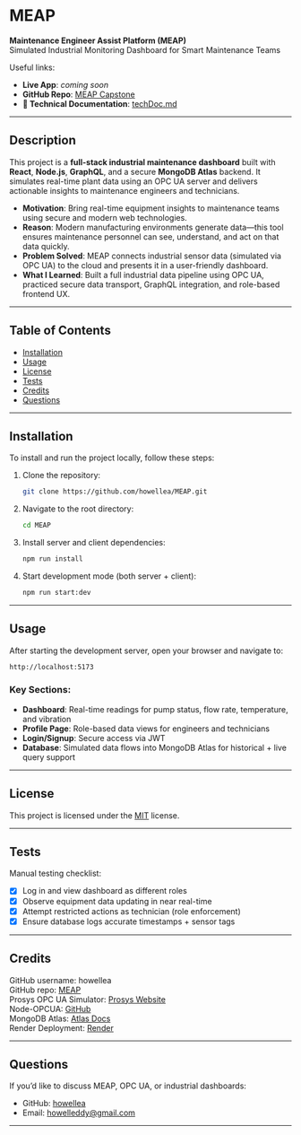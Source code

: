 # MEAP

**Maintenance Engineer Assist Platform (MEAP)**  
Simulated Industrial Monitoring Dashboard for Smart Maintenance Teams

Useful links:  
- **Live App**: _coming soon_  
- **GitHub Repo**: [MEAP Capstone](https://github.com/howellea/MEAP)  
- **📄 Technical Documentation**: [techDoc.md](../../Documents/techDoc.md)

---

## Description

This project is a **full-stack industrial maintenance dashboard** built with **React**, **Node.js**, **GraphQL**, and a secure **MongoDB Atlas** backend. It simulates real-time plant data using an OPC UA server and delivers actionable insights to maintenance engineers and technicians.

- **Motivation**: Bring real-time equipment insights to maintenance teams using secure and modern web technologies.  
- **Reason**: Modern manufacturing environments generate data—this tool ensures maintenance personnel can see, understand, and act on that data quickly.  
- **Problem Solved**: MEAP connects industrial sensor data (simulated via OPC UA) to the cloud and presents it in a user-friendly dashboard.  
- **What I Learned**: Built a full industrial data pipeline using OPC UA, practiced secure data transport, GraphQL integration, and role-based frontend UX.

---

## Table of Contents

- [Installation](#installation)
- [Usage](#usage)
- [License](#license)
- [Tests](#tests)
- [Credits](#credits)
- [Questions](#questions)

---

## Installation

To install and run the project locally, follow these steps:

1. Clone the repository:  
   ```bash
   git clone https://github.com/howellea/MEAP.git
   ```
2. Navigate to the root directory:  
   ```bash
   cd MEAP
   ```
3. Install server and client dependencies:  
   ```bash
   npm run install
   ```
4. Start development mode (both server + client):  
   ```bash
   npm run start:dev
   ```

---

## Usage

After starting the development server, open your browser and navigate to:  
```bash
http://localhost:5173
```

### Key Sections:
- **Dashboard**: Real-time readings for pump status, flow rate, temperature, and vibration
- **Profile Page**: Role-based data views for engineers and technicians
- **Login/Signup**: Secure access via JWT
- **Database**: Simulated data flows into MongoDB Atlas for historical + live query support

---

## License

This project is licensed under the [MIT](https://opensource.org/licenses/MIT) license.

---

## Tests

Manual testing checklist:

- [x] Log in and view dashboard as different roles  
- [x] Observe equipment data updating in near real-time  
- [x] Attempt restricted actions as technician (role enforcement)  
- [x] Ensure database logs accurate timestamps + sensor tags  

---

## Credits

GitHub username: howellea  
GitHub repo: [MEAP](https://github.com/howellea/MEAP)  
Prosys OPC UA Simulator: [Prosys Website](https://www.prosysopc.com/products/opc-ua-simulation-server/)  
Node-OPCUA: [GitHub](https://github.com/node-opcua/node-opcua)  
MongoDB Atlas: [Atlas Docs](https://www.mongodb.com/cloud/atlas)  
Render Deployment: [Render](https://render.com/)

---

## Questions

If you’d like to discuss MEAP, OPC UA, or industrial dashboards:

- GitHub: [howellea](https://github.com/howellea)  
- Email: [howelleddy@gmail.com](mailto:howelleddy@gmail.com)

---


